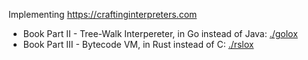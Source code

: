 Implementing https://craftinginterpreters.com

* Book Part II - Tree-Walk Interpereter, in Go instead of Java: [./golox](./golox)
* Book Part III - Bytecode VM, in Rust instead of C: [./rslox](./rslox)